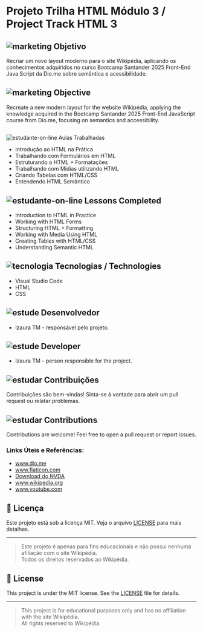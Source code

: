 # Projeto Trilha HTML Módulo 3 / Project Track HTML 3 

##  ![marketing](https://github.com/user-attachments/assets/427265f3-e3fc-4b0b-a74c-af0479de6693) Objetivo
Recriar um novo layout moderno para o site Wikipédia, aplicando os conhecimentos adquiridos no curso Bootcamp Santander 2025 Front-End Java Script da Dio.me sobre semântica e acessibilidade.
## ![marketing](https://github.com/user-attachments/assets/427265f3-e3fc-4b0b-a74c-af0479de6693) Objective
Recreate a new modern layout for the website Wikipédia, applying the knowledge acquired in the Bootcamp Santander 2025 Front-End JavaScript course from Dio.me, focusing on semantics and accessibility.

 ##
 ![estudante-on-line](https://github.com/user-attachments/assets/b4214436-22d0-4153-9f4e-75497979ba3d)
 Aulas Trabalhadas
* Introdução ao HTML na Prática
* Trabalhando com Formulários em HTML
* Estruturando o HTML + Formatações
* Trabalhando com Mídias utilizando HTML
* Criando Tabelas com HTML/CSS
* Entendendo HTML Semântico 

## ![estudante-on-line](https://github.com/user-attachments/assets/82482a78-0dd5-4edc-93b9-94916e16ad1f) Lessons Completed
* Introduction to HTML in Practice  
* Working with HTML Forms  
* Structuring HTML + Formatting  
* Working with Media Using HTML 
* Creating Tables with HTML/CSS 
* Understanding Semantic HTML


## ![tecnologia](https://github.com/user-attachments/assets/b8ed55c1-a49c-4b8f-aca5-90000217d1e6) Tecnologias / Technologies
- Visual Studio Code
- HTML
- CSS
## ![estude](https://github.com/user-attachments/assets/f2f58f4e-c422-49af-8d03-67dfa175a54a) Desenvolvedor
* Izaura TM - responsável pelo projeto.
## ![estude](https://github.com/user-attachments/assets/01dbef2e-88cd-445d-88c4-96fc29c9a45c) Developer
* Izaura TM - person responsible for the project.

## ![estudar](https://github.com/user-attachments/assets/f6c093a1-7bf0-4bc9-978c-ee9f542de545) Contribuições
Contribuições são bem-vindas! Sinta-se à vontade para abrir um pull request ou relatar problemas. 
 
## ![estudar](https://github.com/user-attachments/assets/669a01dd-8cdb-4fa9-aeee-5526f14ed045) Contributions
Contributions are welcome! Feel free to open a pull request or report issues.  

### Links Úteis e Referências: 
-  www.dio.me
- www.flaticon.com
- [Download do NVDA](https://www.nvaccess.org/download/)
- www.wikipedia.org
- www.youtube.com

## 📝 Licença

Este projeto está sob a licença MIT. Veja o arquivo [LICENSE](LICENSE) para mais detalhes.

---

> Este projeto é apenas para fins educacionais e não possui nenhuma afiliação com o site Wikipédia.  
> Todos os direitos reservados ao Wikipédia.

## 📝 License

This project is under the MIT license. See the [LICENSE](LICENSE) file for details.

---

> This project is for educational purposes only and has no affiliation with the site Wikipédia.  
> All rights reserved to Wikipédia. 

  
